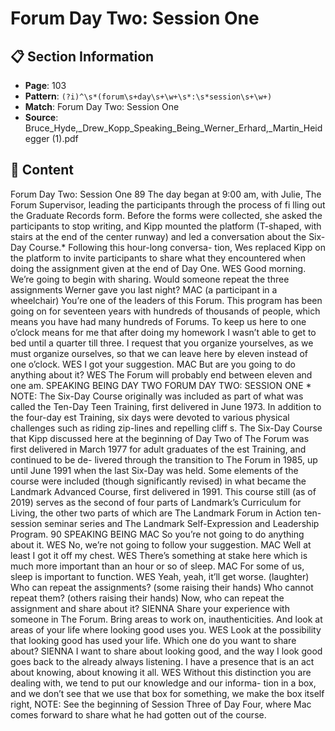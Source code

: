 # Forum Day Two: Session One

## 📋 Section Information

- **Page**: 103
- **Pattern**: `(?i)^\s*(forum\s+day\s+\w+\s*:\s*session\s+\w+)`
- **Match**: Forum Day Two: Session One
- **Source**: Bruce_Hyde,_Drew_Kopp_Speaking_Being_Werner_Erhard,_Martin_Heidegger (1).pdf

## 📄 Content

Forum Day Two: Session One
89
The day began at 9:00 am, with Julie, The Forum Supervisor, leading the participants through the
process of fi lling out the Graduate Records form. Before the forms were collected, she asked the
participants to stop writing, and Kipp mounted the platform (T-shaped, with stairs at the end of the
center runway) and led a conversation about the Six-Day Course.* Following this hour-long conversa-
tion, Wes replaced Kipp on the platform to invite participants to share what they encountered when
doing the assignment given at the end of Day One.
WES
Good morning. We’re going to begin with sharing. Would someone repeat the three assignments
Werner gave you last night?
MAC (a participant in a wheelchair)
You’re one of the leaders of this Forum. This program has been going on for seventeen years
with hundreds of thousands of people, which means you have had many hundreds of Forums.
To keep us here to one o’clock means for me that after doing my homework I wasn’t able to
get to bed until a quarter till three. I request that you organize yourselves, as we must organize
ourselves, so that we can leave here by eleven instead of one o’clock.
WES
I got your suggestion.
MAC
But are you going to do anything about it?
WES
The Forum will probably end between eleven and one am.
SPEAKING
BEING
DAY TWO
FORUM DAY TWO:
SESSION ONE
*
NOTE: The Six-Day Course originally was included as part of what was called the Ten-Day
Teen Training, first delivered in June 1973. In addition to the four-day est Training, six days
were devoted to various physical challenges such as riding zip-lines and repelling cliff s.
The Six-Day Course that Kipp discussed here at the beginning of Day Two of The Forum was
first delivered in March 1977 for adult graduates of the est Training, and continued to be de-
livered through the transition to The Forum in 1985, up until June 1991 when the last Six-Day
was held.
Some elements of the course were included (though significantly revised) in what became
the Landmark Advanced Course, first delivered in 1991. This course still (as of 2019) serves as the
second of four parts of Landmark’s Curriculum for Living, the other two parts of which are
The Landmark Forum in Action ten-session seminar series and The Landmark Self-Expression
and Leadership Program.
90
SPEAKING BEING
MAC
So you’re not going to do anything about it.
WES
No, we’re not going to follow your suggestion.
MAC
Well at least I got it off  my chest.
WES
There’s something at stake here which is much more important than an hour or so of sleep.
MAC
For some of us, sleep is important to function.
WES
Yeah, yeah, it’ll get worse.
(laughter)
Who can repeat the assignments?
(some raising their hands)
Who cannot repeat them?
(others raising their hands)
Now, who can repeat the assignment and share about it?
SIENNA
Share your experience with someone in The Forum. Bring areas to work on, inauthenticities.
And look at areas of your life where looking good uses you.
WES
Look at the possibility that looking good has used your life. Which one do you want to share
about?
SIENNA
I want to share about looking good, and the way I look good goes back to the already always
listening. I have a presence that is an act about knowing, about knowing it all.
WES
Without this distinction you are dealing with, we tend to put our knowledge and our informa-
tion in a box, and we don’t see that we use that box for something, we make the box itself right,
NOTE: See the beginning of Session Three of Day Four,
where Mac comes forward to share what he had gotten out
of the course.